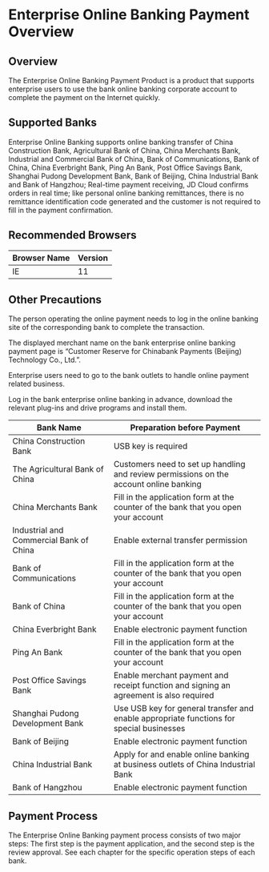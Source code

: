 # Enterprise Online Banking Payment Overview
## Overview

The Enterprise Online Banking Payment Product is a product that supports enterprise users to use the bank online banking corporate account to complete the payment on the Internet quickly.

## Supported Banks

Enterprise Online Banking supports online banking transfer of China Construction Bank, Agricultural Bank of China, China Merchants Bank, Industrial and Commercial Bank of China, Bank of Communications, Bank of China, China Everbright Bank, Ping An Bank, Post Office Savings Bank, Shanghai Pudong Development Bank, Bank of Beijing, China Industrial Bank and Bank of Hangzhou; Real-time payment receiving, JD Cloud confirms orders in real time; like personal online banking remittances, there is no remittance identification code generated and the customer is not required to fill in the payment confirmation.

## Recommended Browsers

| Browser Name  | Version |
| ------------- | ------------- |
| IE  | 11 |

## Other Precautions

The person operating the online payment needs to log in the online banking site of the corresponding bank to complete the transaction.

The displayed merchant name on the bank enterprise online banking payment page is “Customer Reserve for Chinabank Payments (Beijing) Technology Co., Ltd.”.

Enterprise users need to go to the bank outlets to handle online payment related business.

Log in the bank enterprise online banking in advance, download the relevant plug-ins and drive programs and install them.

| Bank Name | Preparation before Payment |
| ------------- | ------------- |
| China Construction Bank | USB key is required |
| The Agricultural Bank of China | Customers need to set up handling and review permissions on the account online banking |
| China Merchants Bank | Fill in the application form at the counter of the bank that you open your account |
| Industrial and Commercial Bank of China | Enable external transfer permission |
| Bank of Communications | Fill in the application form at the counter of the bank that you open your account |
| Bank of China | Fill in the application form at the counter of the bank that you open your account |
| China Everbright Bank | Enable electronic payment function |
| Ping An Bank | Fill in the application form at the counter of the bank that you open your account  |
| Post Office Savings Bank | Enable merchant payment and receipt function and signing an agreement is also required |
| Shanghai Pudong Development Bank | Use USB key for general transfer and enable appropriate functions for special businesses  |
| Bank of Beijing | Enable electronic payment function |
| China Industrial Bank | Apply for and enable online banking at business outlets of China Industrial Bank |
| Bank of Hangzhou | Enable electronic payment function |

## **Payment Process**

The Enterprise Online Banking payment process consists of two major steps: The first step is the payment application, and the second step is the review approval. See each chapter for the specific operation steps of each bank.